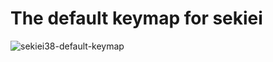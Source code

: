 # The default keymap for sekiei

![sekiei38-default-keymap](https://user-images.githubusercontent.com/53393713/80949446-02373100-8e2f-11ea-9f7d-57f720908c5d.png)

